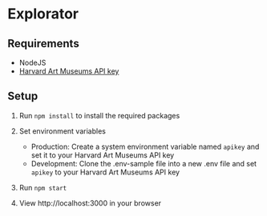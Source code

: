 # Explorator

## Requirements

* NodeJS    
* [Harvard Art Museums API key](http://www.harvardartmuseums.org/collections/api)  

## Setup

1. Run `npm install` to install the required packages 

2. Set environment variables  

    + Production: Create a system environment variable named `apikey` and set it to your Harvard Art Museums API key  
    + Development: Clone the .env-sample file into a new .env file and set `apikey` to your Harvard Art Museums API key

3. Run `npm start`

4. View http://localhost:3000 in your browser  

